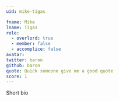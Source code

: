```yaml
---
uid: mike-tigas

fname: Mike
lname: Tigas
role:
  - overlord: true
  - member: false
  - accomplice: false
avatar: 
twitter: baron
github: baron
quote: Quick someone give me a good quote
score: 1
---
```


Short bio
